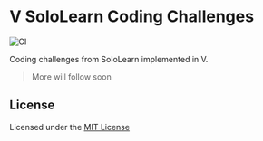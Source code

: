 # V SoloLearn Coding Challenges

![CI](https://github.com/Serkonda/v-sololearn-coding-challenges/workflows/CI/badge.svg?branch=master)

Coding challenges from SoloLearn implemented in V.
> More will follow soon


## License

Licensed under the [MIT License](LICENSE.md)
